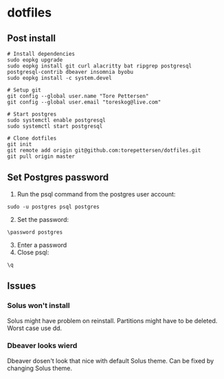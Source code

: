 # dotfiles

## Post install

```
# Install dependencies
sudo eopkg upgrade
sudo eopkg install git curl alacritty bat ripgrep postgresql postgresql-contrib dbeaver insomnia byobu 
sudo eopkg install -c system.devel

# Setup git
git config --global user.name "Tore Pettersen"
git config --global user.email "toreskog@live.com"

# Start postgres
sudo systemctl enable postgresql
sudo systemctl start postgresql

# Clone dotfiles
git init
git remote add origin git@github.com:torepettersen/dotfiles.git
git pull origin master
```

## Set Postgres password

1. Run the psql command from the postgres user account:
  ```
  sudo -u postgres psql postgres
  ```
2. Set the password:
  ```
  \password postgres
  ```
3. Enter a password
4. Close psql:
  ```
  \q
  ```

## Issues 

### Solus won't install
Solus might have problem on reinstall. Partitions might have to be deleted. Worst case use dd.

### Dbeaver looks wierd
Dbeaver dosen't look that nice with default Solus theme. Can be fixed by changing Solus theme.
